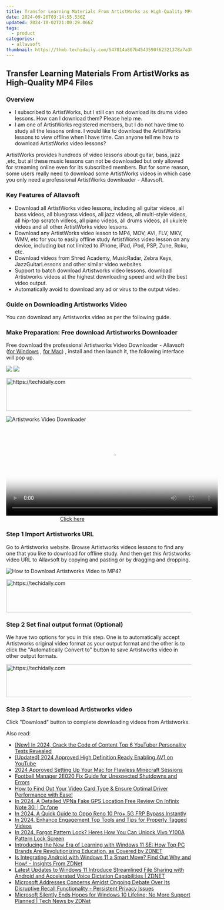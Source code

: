 ```yaml
---
title: Transfer Learning Materials From ArtistWorks as High-Quality MP4 Files
date: 2024-09-26T03:14:55.536Z
updated: 2024-10-02T21:00:29.066Z
tags:
  - product
categories:
  - allavsoft
thumbnail: https://thmb.techidaily.com/547814a807b4543590f62321378a7a383eefe4ae6434dfc2add6edc999f55579.jpg
---
```


## Transfer Learning Materials From ArtistWorks as High-Quality MP4 Files

### Overview

* I subscribed to ArtistWorks, but I still can not download its drums video lessons. How can I download them? Please help me.
* I am one of ArtistWorks registered members, but I do not have time to study all the lessons online. I would like to download the ArtistWorks lessons to view offline when I have time. Can anyone tell me how to download ArtistWorks video lessons?

ArtistWorks provides hundreds of video lessons about guitar, bass, jazz ,etc, but all these music lessons can not be downloaded but only allowed for streaming online even for its subscribed members. But for some reason, some users really need to download some ArtistWorks videos in which case you only need a professional ArtistWorks downloader - Allavsoft.

### Key Features of Allavsoft

* Download all ArtistWorks video lessons, including all guitar videos, all bass videos, all bluegrass videos, all jazz videos, all multi-style videos, all hip-top scratch videos, all piano videos, all drums videos, all ukulele videos and all other ArtistWorks video lessons.
* Download any ArtistWorks video lesson to MP4, MOV, AVI, FLV, MKV, WMV, etc for you to easily offline study ArtistWorks video lesson on any device, including but not limited to iPhone, iPad, iPod, PSP, Zune, Roku, etc.
* Download videos from Shred Academy, MusicRadar, Zebra Keys, JazzGuitarLessons and other similar video websites.
* Support to batch download Artistworks video lessons. download Artistworks videos at the highest downloading speed and with the best video output.
* Automatically avoid to download any ad or virus to the output video.

### Guide on Downloading Artistworks Video

You can download any Artistworks video as per the following guide.

### Make Preparation: Free download Artistworks Downloader

Free download the professional Artistworks Video Downloader - Allavsoft ([for Windows](https://tools.techidaily.com/allavsoft/products/) , [for Mac](https://tools.techidaily.com/allavsoft/products/)) , install and then launch it, the following interface will pop up.

[![](https://www.allavsoft.com/how-to/../images/how-to/free-download-win.jpg)](https://tools.techidaily.com/allavsoft/products/) [![](https://www.allavsoft.com/how-to/../images/how-to/free-download-mac.jpg)](https://tools.techidaily.com/allavsoft/products/)

<!-- affiliate ads begin -->
<a href="https://aligracehair.sjv.io/c/5597632/1959778/19272" target="_top" id="1959778">
  <img src="//a.impactradius-go.com/display-ad/19272-1959778" border="0" alt="https://techidaily.com" width="728" height="90"/>
</a>
<img height="0" width="0" src="https://aligracehair.sjv.io/i/5597632/1959778/19272" style="position:absolute;visibility:hidden;" border="0" />
<!-- affiliate ads end -->

![Artistworks Video Downloader](https://www.allavsoft.com/how-to/../images/allavsoft/screen-shot-600.jpg)

<!-- affiliate ads begin -->
<span id="1982596">
					<video width="576" height="240" style="cursor:pointer"
           poster="//a.impactradius-go.com/display-clicktoplayimage/1982596.png"
           onclick="if(!this.playClicked){this.play();this.setAttribute('controls',true);this.playClicked=true;}">
	   <source src="//a.impactradius-go.com/display-ad/22993-1982596">
	   <img src="//a.impactradius-go.com/display-clicktoplayimage/1982596.png" style="border: none; height: 100%; width: 100%; object-fit: contain">
	</video>
	<div style="width:360px;text-align:center"><a href="javascript:window.open(decodeURIComponent('https%3A%2F%2Fhomestyler.sjv.io%2Fc%2F5597632%2F1982596%2F22993'), '_blank');void(0);">Click here</a></div>
</span>
<img height="0" width="0" src="https://imp.pxf.io/i/5597632/1982596/22993" style="position:absolute;visibility:hidden;" border="0" />
<!-- affiliate ads end -->

### Step 1 Import Artistworks URL

Go to Artistworks website. Browse Artistworks videos lessons to find any one that you like to download for offline study. And then get this Artistworks video URL to Allavsoft by copying and pasting or by dragging and dropping.

![How to Download Artistworks Video to MP4?](https://www.allavsoft.com/how-to/../images/how-to/download-rtmp-video/download-rtmp-video.jpg)

<!-- affiliate ads begin -->
<a href="https://appsumo.8odi.net/c/5597632/2068407/7443" target="_top" id="2068407">
  <img src="//a.impactradius-go.com/display-ad/7443-2068407" border="0" alt="https://techidaily.com" width="728" height="90"/>
</a>
<img height="0" width="0" src="https://appsumo.8odi.net/i/5597632/2068407/7443" style="position:absolute;visibility:hidden;" border="0" />
<!-- affiliate ads end -->

### Step 2 Set final output format (Optional)

We have two options for you in this step. One is to automatically accept Artistworks original video format as your output format and the other is to click the "Automatically Convert to" button to save Artistworks video in other output formats.

<!-- affiliate ads begin -->
<a href="https://aligracehair.sjv.io/c/5597632/1902278/19272" target="_top" id="1902278">
  <img src="//a.impactradius-go.com/display-ad/19272-1902278" border="0" alt="https://techidaily.com" width="728" height="90"/>
</a>
<img height="0" width="0" src="https://aligracehair.sjv.io/i/5597632/1902278/19272" style="position:absolute;visibility:hidden;" border="0" />
<!-- affiliate ads end -->

### Step 3 Start to download Artistworks video

Click "Download" button to complete downloading videos from Artistworks.

<ins class="adsbygoogle"
     style="display:block"
     data-ad-format="autorelaxed"
     data-ad-client="ca-pub-7571918770474297"
     data-ad-slot="1223367746"></ins>

<ins class="adsbygoogle"
     style="display:block"
     data-ad-client="ca-pub-7571918770474297"
     data-ad-slot="8358498916"
     data-ad-format="auto"
     data-full-width-responsive="true"></ins>

<span class="atpl-alsoreadstyle">Also read:</span>
<div><ul>
<li><a href="https://facebook-video-footage.techidaily.com/new-in-2024-crack-the-code-of-content-top-6-youtuber-personality-tests-revealed/"><u>[New] In 2024, Crack the Code of Content Top 6 YouTuber Personality Tests Revealed</u></a></li>
<li><a href="https://eaxpv-info.techidaily.com/updated-2024-approved-high-definition-ready-enabling-av1-on-youtube/"><u>[Updated] 2024 Approved High Definition Ready Enabling AV1 on YouTube</u></a></li>
<li><a href="https://on-screen-recording.techidaily.com/2024-approved-setting-up-your-mac-for-flawless-minecraft-sessions/"><u>2024 Approved Setting Up Your Mac for Flawless Minecraft Sessions</u></a></li>
<li><a href="https://program-issues.techidaily.com/football-manager-2e020-fix-guide-for-unexpected-shutdowns-and-errors/"><u>Football Manager 2E020 Fix Guide for Unexpected Shutdowns and Errors</u></a></li>
<li><a href="https://win-reviews.techidaily.com/how-to-find-out-your-video-card-type-and-ensure-optimal-driver-performance-with-ease/"><u>How to Find Out Your Video Card Type & Ensure Optimal Driver Performance with Ease!</u></a></li>
<li><a href="https://change-location.techidaily.com/in-2024-a-detailed-vpna-fake-gps-location-free-review-on-infinix-note-30i-drfone-by-drfone-virtual-android/"><u>In 2024, A Detailed VPNa Fake GPS Location Free Review On Infinix Note 30i | Dr.fone</u></a></li>
<li><a href="https://android-frp.techidaily.com/in-2024-a-quick-guide-to-oppo-reno-10-proplus-5g-frp-bypass-instantly-by-drfone-android/"><u>In 2024, A Quick Guide to Oppo Reno 10 Pro+ 5G FRP Bypass Instantly</u></a></li>
<li><a href="https://youtube-videos.techidaily.com/in-2024-enhance-engagement-top-tools-and-tips-for-properly-tagged-videos/"><u>In 2024, Enhance Engagement Top Tools and Tips for Properly Tagged Videos</u></a></li>
<li><a href="https://android-unlock.techidaily.com/in-2024-forgot-pattern-lock-heres-how-you-can-unlock-vivo-y100a-pattern-lock-screen-by-drfone-android/"><u>In 2024, Forgot Pattern Lock? Heres How You Can Unlock Vivo Y100A Pattern Lock Screen</u></a></li>
<li><a href="https://win-reviews.techidaily.com/introducing-the-new-era-of-learning-with-windows-11-se-how-top-pc-brands-are-revolutionizing-education-as-covered-by-zdnet/"><u>Introducing the New Era of Learning with Windows 11 SE: How Top PC Brands Are Revolutionizing Education, as Covered by ZDNET</u></a></li>
<li><a href="https://win-reviews.techidaily.com/is-integrating-android-with-windows-11-a-smart-move-find-out-why-and-how-insights-from-zdnet/"><u>Is Integrating Android with Windows 11 a Smart Move? Find Out Why and How! - Insights From ZDNet</u></a></li>
<li><a href="https://win-reviews.techidaily.com/latest-updates-to-windows-11-introduce-streamlined-file-sharing-with-android-and-accelerated-voice-dictation-capabilities-zdnet/"><u>Latest Updates to Windows 11 Introduce Streamlined File Sharing with Android and Accelerated Voice Dictation Capabilities | ZDNET</u></a></li>
<li><a href="https://win-reviews.techidaily.com/microsoft-addresses-concerns-amidst-ongoing-debate-over-its-disruptive-recall-functionality-persistent-privacy-issues/"><u>Microsoft Addresses Concerns Amidst Ongoing Debate Over Its Disruptive Recall Functionality - Persistent Privacy Issues</u></a></li>
<li><a href="https://win-reviews.techidaily.com/microsoft-silently-ends-hopes-for-windows-10-lifeline-no-more-support-planned-tech-news-by-zdnet/"><u>Microsoft Silently Ends Hopes for Windows 10 Lifeline; No More Support Planned | Tech News by ZDNet</u></a></li>
</ul></div>

